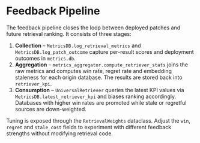 # Feedback Pipeline

The feedback pipeline closes the loop between deployed patches and future
retrieval ranking. It consists of three stages:

1. **Collection** – `MetricsDB.log_retrieval_metrics` and
   `MetricsDB.log_patch_outcome` capture per-result scores and deployment
   outcomes in `metrics.db`.
2. **Aggregation** – `metrics_aggregator.compute_retriever_stats` joins the raw
   metrics and computes win rate, regret rate and embedding staleness for each
   origin database. The results are stored back into `retriever_kpi`.
3. **Consumption** – `UniversalRetriever` queries the latest KPI values via
   `MetricsDB.latest_retriever_kpi` and biases ranking accordingly. Databases
   with higher win rates are promoted while stale or regretful sources are
   down-weighted.

Tuning is exposed through the `RetrievalWeights` dataclass. Adjust the
`win`, `regret` and `stale_cost` fields to experiment with different feedback
strengths without modifying retrieval code.
